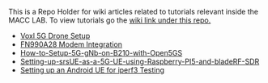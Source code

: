 This is a Repo Holder for wiki articles related to tutorials relevant inside the MACC LAB. 
To view tutorials go the [wiki link under this repo.](https://github.com/macclab-stevens/Tutorials/wiki) 



* [Voxl 5G Drone Setup](https://github.com/macclab-stevens/Tutorials/wiki/Drone-%E2%80%90-Voxel-Flight-2-Deck-5G-Modem)
* [FN990A28 Modem Integration](https://github.com/macclab-stevens/Tutorials/wiki/FN990A28-Setup-and-Notes)
* [How-to-Setup-5G-gNb-on-B210-with-Open5GS](https://github.com/macclab-stevens/Tutorials/wiki/How-to-Setup-5G-gNb-on-B210-with-Open5GS)
* [Setting-up-srsUE-as-a-5G-UE-using-Raspberry-PI5-and-bladeRF-SDR](https://github.com/macclab-stevens/Tutorials/wiki/Setting-up-srsUE-as-a-5G-UE-using-Raspberry-PI5-and-bladeRF-SDR.)
* [Setting up an Android UE for iperf3 Testing](https://github.com/macclab-stevens/Tutorials/wiki/Setting-up-a-UE-for-iperf3.)
